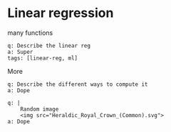 # Linear regression

many functions

```anki
q: Describe the linear reg
a: Super
tags: [linear-reg, ml]
```

More

```anki
q: Describe the different ways to compute it
a: Dope
```

```anki
q: |
    Random image
    <img src="Heraldic_Royal_Crown_(Common).svg">
a: Dope
```
